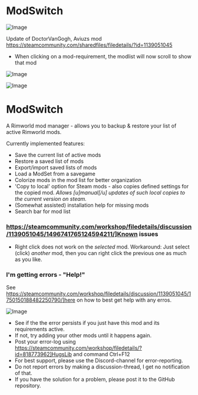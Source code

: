 # ModSwitch

![Image](https://i.imgur.com/buuPQel.png)

Update of DoctorVanGogh, Aviuzs mod
https://steamcommunity.com/sharedfiles/filedetails/?id=1139051045

- When clicking on a mod-requirement, the modlist will now scroll to show that mod

![Image](https://i.imgur.com/pufA0kM.png)

	
![Image](https://i.imgur.com/Z4GOv8H.png)

# ModSwitch


A Rimworld mod manager - allows you to backup &amp; restore your list of active Rimworld mods.

Currently implemented features:


- Save the current list of active mods
- Restore a saved list of mods
- Export/import saved lists of mods
- Load a ModSet from a savegame
- Colorize mods in the mod list for better organization
- 'Copy to local' option for Steam mods - also copies defined settings for the copied mod. *Allows [u]manual[/u] updates of such local copies to the current version on steam.*
- (Somewhat assisted) installation help for missing mods
- Search bar for mod list



### https://steamcommunity.com/workshop/filedetails/discussion/1139051045/1496741765124594211/]Known issues



- Right click does not work on the *selected* mod. Workaround: Just select (click) *another* mod, then you can right click the previous one as much as you like.



### I'm getting errors - "Help!"

See https://steamcommunity.com/workshop/filedetails/discussion/1139051045/1750150188482250790/]here on how to best get help with any erros.

![Image](https://i.imgur.com/PwoNOj4.png)



-  See if the the error persists if you just have this mod and its requirements active.
-  If not, try adding your other mods until it happens again.
-  Post your error-log using https://steamcommunity.com/workshop/filedetails/?id=818773962]HugsLib and command Ctrl+F12
-  For best support, please use the Discord-channel for error-reporting.
-  Do not report errors by making a discussion-thread, I get no notification of that.
-  If you have the solution for a problem, please post it to the GitHub repository.



